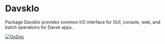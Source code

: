 # DavskIo
Package DavskIo provides common I/O interface for GUI, console, web, and batch operations for Davsk apps..

[![GoDoc](https://godoc.org/pkg.davsk.net/DavskIo?status.svg)](https://godoc.org/pkg.davsk.net/DavskIo)
